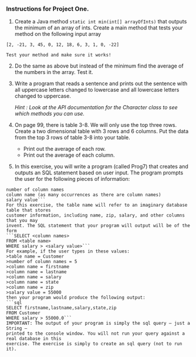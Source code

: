 ### Instructions for Project One.

1. Create a Java method `static int min(int[] arrayOfInts)` that outputs
the minimum of an array of ints. Create a main method that tests
your method on the following input array

```
[2, -21, 3, 45, 0, 12, 18, 6, 3, 1, 0, -22]
```

    Test your method and make sure it works!

2. Do the same as above but instead of the minimum find the average of
the numbers in the array.  Test it.
3. Write a program that reads a sentence and prints out the sentence with
all uppercase letters changed to lowercase and all lowercase letters changed to uppercase.

    _Hint :  Look at the API documentation for the  Character  class to see which methods you can use._

4. On page 99, there is table 3-8.  We will only use the top three rows.
   Create a two dimensional table with  3  rows and  6  columns.
   Put the data from the top 3 rows of table 3-8 into your table.

    * Print out the average of each row.
    * Print out the average of each column.
    
7. In this exercise, you will write a program (called Prog7) that creates
and outputs an SQL statement based on user input.
The program prompts the user for the following pieces of information:
```table name
number of column names
column name (as many occurrences as there are column names)
salary value```
For this exercise, the table name will refer to an imaginary database table that stores
customer information, including name, zip, salary, and other columns that you may
invent. The SQL statement that your program will output will be of the form
```SELECT <column names>
FROM <table name>
WHERE salary > <salary value>```
For example, if the user types in these values:
>table name = Customer
>number of column names = 5
>column name = firstname
>column name = lastname
>column name = salary
>column name = state
>column name = zip
>salary value = 55000
then your program would produce the following output:
```sql
SELECT firstname,lastname,salary,state,zip
FROM Customer
WHERE salary > 55000.0```
IMPORTANT: The output of your program is simply the sql query – just a String –
printed to the console window. You will not run your query against a real database in this
exercise. The exercise is simply to create an sql query (not to run it).